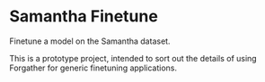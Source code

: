 # Samantha Finetune

Finetune a model on the Samantha dataset.

This is a prototype project, intended to sort out the details of using Forgather for generic finetuning applications.
